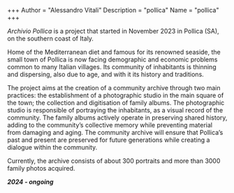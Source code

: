 +++
Author = "Alessandro Vitali"
Description = "pollica"
Name = "pollica"
+++

_Archivio Pollica_ is a project that started in November 2023 in Pollica (SA), on the southern coast of Italy.



Home of the Mediterranean diet and famous for its renowned seaside, the small town of Pollica is now facing demographic and economic problems common to many Italian villages. Its community of inhabitants is thinning and dispersing, also due to age, and with it its history and traditions.


The project aims at the creation of a community archive through two main practices: the establishment of a photographic studio in the main square of the town; the collection and digitisation of family albums.
The photographic studio is responsible of portraying the inhabitants, as a visual record of the community.
The family albums actively operate in preserving  shared history, adding to the community’s collective memory while preventing material from damaging and aging. The community archive will ensure that Pollica’s past and present are preserved for future generations while creating a dialogue within the community.


Currently, the archive consists of about 300 portraits and more than 3000 family photos acquired. 



 **_2024 - ongoing_**

